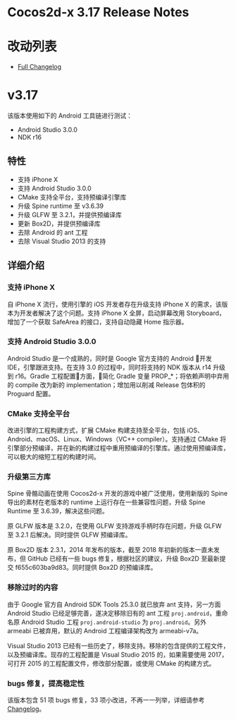 # Cocos2d-x 3.17 Release Notes #

# 改动列表

* [Full Changelog](https://github.com/cocos2d/cocos2d-x/blob/v3/CHANGELOG)

# v3.17

该版本使用如下的 Android 工具链进行测试：

- Android Studio 3.0.0
- NDK r16

## 特性

- 支持 iPhone X
- 支持 Android Studio 3.0.0
- CMake 支持全平台，支持预编译引擎库
- 升级 Spine runtime 至 v3.6.39
- 升级 GLFW 至 3.2.1，并提供预编译库
- 更新 Box2D，并提供预编译库
- 去除 Android 的 ant 工程
- 去除 Visual Studio 2013 的支持

## 详细介绍

### 支持 iPhone X

自 iPhone X 流行，使用引擎的 iOS 开发者存在升级支持 iPhone X 的需求，该版本为开发者解决了这个问题。支持 iPhone X 全屏，启动屏幕改用 Storyboard，增加了一个获取 SafeArea 的接口，支持自动隐藏 Home 指示器。

### 支持 Android Studio 3.0.0

Android Studio 是一个成熟的，同时是 Google 官方支持的 Android 开发 IDE，引擎跟进支持。在支持 3.0 的过程中，同时将支持的 NDK 版本从 r14 升级到 r16。Gradle 工程配置方面，简化 Gradle 变量 PROP_*；将依赖声明中弃用的 compile 改为新的 implementation；增加用以削减 Release 包体积的 Proguard 配置。

### CMake 支持全平台

改进引擎的工程构建方式，扩展 CMake 构建支持至全平台，包括 iOS、Android、macOS、Linux、Windows（VC++ compiler）。支持通过 CMake 将引擎部分预编译，并在新的构建过程中重用预编译的引擎库。通过使用预编译库，可以极大的缩短工程的构建时间。

### 升级第三方库

Spine 骨骼动画在使用 Cocos2d-x 开发的游戏中被广泛使用，使用新版的 Spine 导出的素材在老版本的 runtime 上运行存在一些兼容性问题，升级 Spine Runtime 至 3.6.39，解决这些问题。

原 GLFW 版本是 3.2.0，在使用 GLFW 支持游戏手柄时存在问题，升级 GLFW 至 3.2.1 后解决。同时提供 GLFW 预编译库。

原 Box2D 版本 2.3.1，2014 年发布的版本，截至 2018 年初新的版本一直未发布，但 GitHub 已经有一些 bugs 修复，根据社区的建议，升级 Box2D 至最新提交 f655c603ba9d83。同时提供 Box2D 的预编译库。

### 移除过时的内容

由于 Google 官方自 Android SDK Tools 25.3.0 就已放弃 ant 支持，另一方面 Android Studio 已经足够完善，遂决定移除旧有的 ant 工程 `proj.android`，重命名原 Android Studio 工程 `proj.android-studio` 为 `proj.android`。另外 armeabi 已被弃用，默认的 Android 工程编译架构改为 armeabi-v7a。

Visual Studio 2013 已经有一些历史了，移除支持。移除的包含提供的工程文件，以及预编译库。现存的工程配置是 Visual Studio 2015 的，如果需要使用 2017，可打开 2015 的工程配置文件，修改部分配置，或使用 CMake 的构建方式。

### bugs 修复，提高稳定性

该版本包含 51 项 bugs 修复，33 项小改进，不再一一列举，详细请参考 [Changelog](https://github.com/cocos2d/cocos2d-x/blob/v3/CHANGELOG)。


